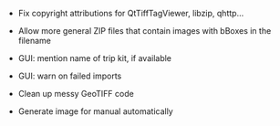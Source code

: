 * Fix copyright attributions for QtTiffTagViewer, libzip, qhttp…

* Allow more general ZIP files that contain images with bBoxes in the filename

* GUI: mention name of trip kit, if available

* GUI: warn on failed imports

* Clean up messy GeoTIFF code

* Generate image for manual automatically
